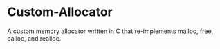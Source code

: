 # Custom-Allocator
A custom memory allocator written in C that re-implements malloc, free, calloc, and realloc. 
